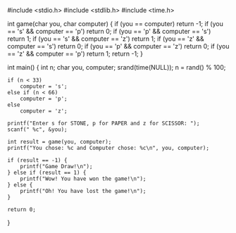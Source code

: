 #include <stdio.h>
#include <stdlib.h>
#include <time.h>

int game(char you, char computer) {
	if (you == computer)
		return -1;
	if (you == 's' && computer == 'p')
		return 0;
	if (you == 'p' && computer == 's')
		return 1;
	if (you == 's' && computer == 'z')
		return 1;
	if (you == 'z' && computer == 's')
		return 0;
	if (you == 'p' && computer == 'z')
		return 0;
	if (you == 'z' && computer == 'p')
		return 1;
	return -1;
}

int main() {
	int n;
	char you, computer;
	srand(time(NULL));
	n = rand() % 100;

	if (n < 33)
		computer = 's';
	else if (n < 66)
		computer = 'p';
	else
		computer = 'z';

	printf("Enter s for STONE, p for PAPER and z for SCISSOR: ");
	scanf(" %c", &you);

	int result = game(you, computer);
	printf("You chose: %c and Computer chose: %c\n", you, computer);

	if (result == -1) {
		printf("Game Draw!\n");
	} else if (result == 1) {
		printf("Wow! You have won the game!\n");
	} else {
		printf("Oh! You have lost the game!\n");
	}

	return 0;
}